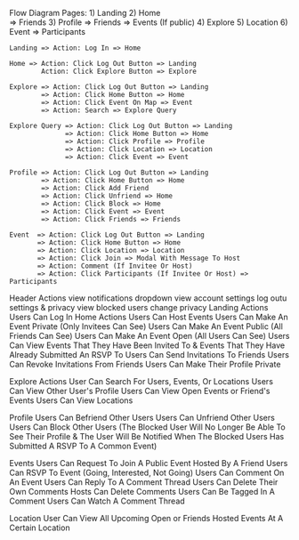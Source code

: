 Flow Diagram 
    Pages: 
        1) Landing
        2) Home  
           => Friends 
        3) Profile
           => Friends
           => Events (If public)
        4) Explore
        5) Location
        6) Event 
           => Participants

    Landing => Action: Log In => Home 

    Home => Action: Click Log Out Button => Landing 
            Action: Click Explore Button => Explore

    Explore => Action: Click Log Out Button => Landing 
            => Action: Click Home Button => Home 
            => Action: Click Event On Map => Event 
            => Action: Search => Explore Query

    Explore Query => Action: Click Log Out Button => Landing 
                  => Action: Click Home Button => Home 
                  => Action: Click Profile => Profile
                  => Action: Click Location => Location 
                  => Action: Click Event => Event 

    Profile => Action: Click Log Out Button => Landing 
            => Action: Click Home Button => Home 
            => Action: Click Add Friend
            => Action: Click Unfriend => Home 
            => Action: Click Block => Home 
            => Action: Click Event => Event 
            => Action: Click Friends => Friends 
    
    Event  => Action: Click Log Out Button => Landing 
           => Action: Click Home Button => Home 
           => Action: Click Location => Location 
           => Action: Click Join => Modal With Message To Host
           => Action: Comment (If Invitee Or Host)
           => Action: Click Participants (If Invitee Or Host) => Participants

Header Actions 
        view notifications dropdown 
        view account settings 
                log outu 
                settings & privacy 
                        view blocked users 
                        change privacy 
Landing Actions 
Users Can Log In 
Home Actions
Users Can Host Events
Users Can Make An Event Private (Only Invitees Can See) 
Users Can Make An Event Public (All Friends Can See)
Users Can Make An Event Open (All Users Can See)
Users Can View Events That They Have Been Invited To & Events That They Have Already Submitted An RSVP To
Users Can Send Invitations To Friends 
Users Can Revoke Invitations From Friends
Users Can Make Their Profile Private 

Explore Actions 
User Can Search For Users, Events, Or Locations
Users Can View Other User's Profile
Users Can View Open Events or Friend's Events 
Users Can View Locations

Profile 
Users Can Befriend Other Users 
Users Can Unfriend Other Users 
Users Can Block Other Users (The Blocked User Will No Longer Be Able To See Their Profile & The User Will Be Notified When The Blocked Users Has Submitted A RSVP To A Common Event)

Events 
Users Can Request To Join A Public Event Hosted By A Friend
Users Can RSVP To Event (Going, Interested, Not Going)
Users Can Comment On An Event 
Users Can Reply To A Comment Thread
Users Can Delete Their Own Comments 
Hosts Can Delete Comments
Users Can Be Tagged In A Comment 
Users Can Watch A Comment Thread

Location 
User Can View All Upcoming Open or Friends Hosted Events At A Certain Location 

